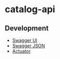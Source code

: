 # catalog-api

## Development 

- [Swagger UI](http://localhost:9091/documentation/swagger-ui.html#/)
- [Swagger JSON](http://localhost:9091/v2/api-docs)
- [Actuator](http://localhost:9091/management)